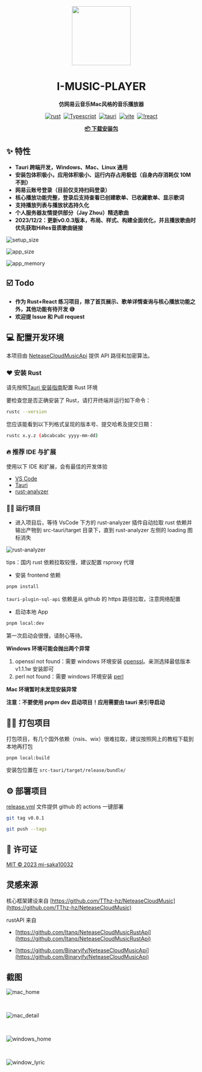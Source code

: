 <div align="center">
  <img src="./app-icon.png" width="156" height="156" />

  <h1>I-MUSIC-PLAYER</h1>

  <strong>仿网易云音乐Mac风格的音乐播放器</strong>

  <div>
  
  [![rust](https://img.shields.io/badge/rust-1.73.0-blue)](https://www.rust-lang.org/)&nbsp;&nbsp;[![Typescript](https://img.shields.io/badge/typescript-5.0.2-blue)](https://www.typescriptlang.org/)&nbsp;&nbsp;[![tauri](https://img.shields.io/badge/tauri-1.5-brightgreen)](https://tauri.app/)&nbsp;&nbsp;[![vite](https://img.shields.io/badge/vite-4.5.0-brightgreen)](https://vitejs.dev/)&nbsp;&nbsp;[![!react](https://img.shields.io/badge/react-18.2.0-brightgreen)](https://react.dev/)

  </div>
  
  <a href="https://github.com/mi-saka10032/i-music-player/releases" target="blank"><strong>📦️ 下载安装包</strong></a>

</div>

## ✨ 特性

- **Tauri 跨端开发，Windows、Mac、Linux 通用**
- **安装包体积极小，应用体积极小、运行内存占用极低（自身内存消耗仅 10M 不到）**
- **网易云账号登录（目前仅支持扫码登录）**
- **核心播放功能完整，登录后支持查看已创建歌单、已收藏歌单、显示歌词**
- **支持播放列表与播放状态持久化**
- **个人服务器友情提供部分（Jay Zhou）精选歌曲**
- **2023/12/2：更新v0.0.3版本，布局、样式、构建全面优化，并且播放歌曲时优先获取HiRes音质歌曲链接**

![setup_size](./images/setup_size.jpg)

![app_size](./images/app_size.jpg)

![app_memory](./images/memory.jpg)

## ☑️ Todo

- **作为 Rust+React 练习项目，除了首页展示、歌单详情查询与核心播放功能之外，其他功能有待开发 😅️**
- **欢迎提 Issue 和 Pull request**

## 💻 配置开发环境

本项目由 [NeteaseCloudMusicApi](https://github.com/Binaryify/NeteaseCloudMusicApi) 提供 API 路径和加密算法。

### ❤️ 安装 Rust

请先按照[Tauri 安装指南](https://tauri.app/zh-cn/v1/guides/getting-started/prerequisites#%E5%AE%89%E8%A3%85)配置 Rust 环境

要检查您是否正确安装了 Rust，请打开终端并运行如下命令：

```bash
rustc --version
```

您应该能看到以下列格式呈现的版本号、提交哈希及提交日期：

```bash
rustc x.y.z (abcabcabc yyyy-mm-dd)
```

### 🔥 推荐 IDE 与扩展

使用以下 IDE 和扩展，会有最佳的开发体验

- [VS Code](https://code.visualstudio.com/)
- [Tauri](https://marketplace.visualstudio.com/items?itemName=tauri-apps.tauri-vscode)
- [rust-analyzer](https://marketplace.visualstudio.com/items?itemName=rust-lang.rust-analyzer)

### 👷‍♂️ 运行项目

- 进入项目后，等待 VsCode 下方的 rust-analyzer 插件自动拉取 rust 依赖并输出产物到 src-tauri/target 目录下，直到 rust-analyzer 左侧的 loading 图标消失

![rust-analyzer](images/rust-analyzer.jpg)

tips：国内 rust 依赖拉取较慢，建议配置 rsproxy 代理

- 安装 frontend 依赖

```bash
pnpm install
```

`tauri-plugin-sql-api` 依赖是从 github 的 https 路径拉取，注意网络配置

- 启动本地 App

```bash
pnpm local:dev
```

第一次启动会很慢，请耐心等待。

**Windows 环境可能会抛出两个异常**

1. openssl not found：需要 windows 环境安装 [openssl](https://slproweb.com/products/Win32OpenSSL.html)。亲测选择最低版本 v1.1.1w 安装即可
2. perl not found：需要 windows 环境安装 [perl](https://strawberryperl.com/)

**Mac 环境暂时未发现安装异常**

**注意：不要使用 pnpm dev 启动项目！应用需要由 tauri 来引导启动**

## 👷‍♂️ 打包项目

打包项目，有几个国外依赖（nsis、wix）很难拉取，建议按照网上的教程下载到本地再打包

```bash
pnpm local:build
```

安装包位置在 `src-tauri/target/release/bundle/`

## ⚙️ 部署项目

<a href="./.github/workflows/release.yml">release.yml</a> 文件提供 github 的 actions 一键部署

```bash
git tag v0.0.1
```

```bash
git push --tags
```

## 📜 许可证

[MIT © 2023 mi-saka10032](./LICENSE)

## 灵感来源

核心框架建设来自 [https://github.com/TThz-hz/NeteaseCloudMusic](https://github.com/TThz-hz/NeteaseCloudMusic)

rustAPI 来自

- [https://github.com/Itanq/NeteaseCloudMusicRustApi](https://github.com/Itanq/NeteaseCloudMusicRustApi)

- [https://github.com/Binaryify/NeteaseCloudMusicApi](https://github.com/Binaryify/NeteaseCloudMusicApi)

## 截图

![mac_home](./images/mac_home.png)

<br />

![mac_detail](./images/mac_detail.png)

<br />

![windows_home](./images/windows_home.jpg)

<br />

![window_lyric](./images/window_lyric.jpg)
